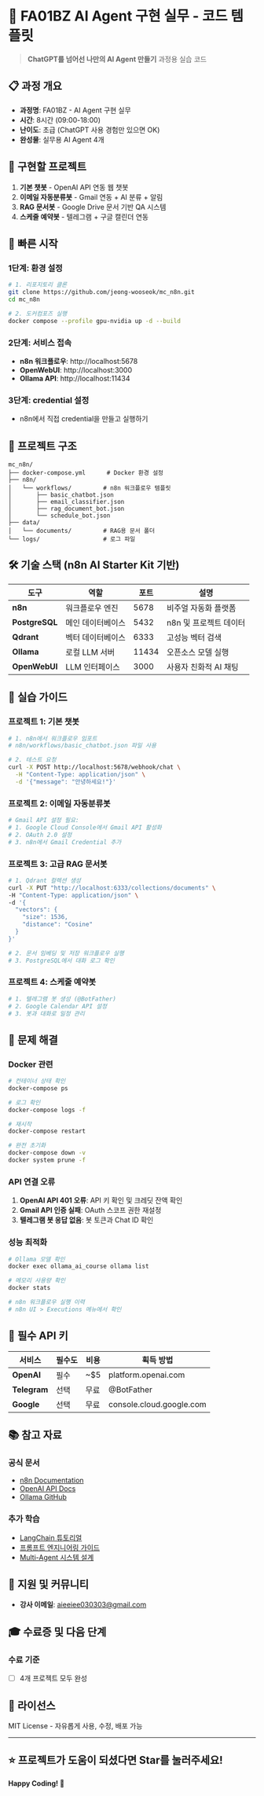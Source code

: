 # 🤖 FA01BZ AI Agent 구현 실무 - 코드 템플릿

> **ChatGPT를 넘어선 나만의 AI Agent 만들기** 과정용 실습 코드

## 📋 과정 개요

- **과정명**: FA01BZ - AI Agent 구현 실무
- **시간**: 8시간 (09:00-18:00)
- **난이도**: 초급 (ChatGPT 사용 경험만 있으면 OK)
- **완성물**: 실무용 AI Agent 4개

## 🎯 구현할 프로젝트

1. **기본 챗봇** - OpenAI API 연동 웹 챗봇
2. **이메일 자동분류봇** - Gmail 연동 + AI 분류 + 알림
3. **RAG 문서봇** - Google Drive 문서 기반 QA 시스템
4. **스케줄 예약봇** - 텔레그램 + 구글 캘린더 연동

## 🚀 빠른 시작

### 1단계: 환경 설정
```bash
# 1. 리포지토리 클론
git clone https://github.com/jeong-wooseok/mc_n8n.git
cd mc_n8n

# 2. 도커컴포즈 실행
docker compose --profile gpu-nvidia up -d --build
```

### 2단계: 서비스 접속
- **n8n 워크플로우**: http://localhost:5678
- **OpenWebUI**: http://localhost:3000  
- **Ollama API**: http://localhost:11434

### 3단계: credential 설정
- n8n에서 직접 credential을 만들고 실행하기

## 📁 프로젝트 구조

```
mc_n8n/
├── docker-compose.yml      # Docker 환경 설정
├── n8n/
│   └── workflows/         # n8n 워크플로우 템플릿
│       ├── basic_chatbot.json
│       ├── email_classifier.json
│       ├── rag_document_bot.json
│       └── schedule_bot.json
├── data/
│   └── documents/         # RAG용 문서 폴더
└── logs/                  # 로그 파일
```

## 🛠️ 기술 스택 (n8n AI Starter Kit 기반)

| 도구 | 역할 | 포트 | 설명 |
|------|------|------|------|
| **n8n** | 워크플로우 엔진 | 5678 | 비주얼 자동화 플랫폼 |
| **PostgreSQL** | 메인 데이터베이스 | 5432 | n8n 및 프로젝트 데이터 |
| **Qdrant** | 벡터 데이터베이스 | 6333 | 고성능 벡터 검색 |
| **Ollama** | 로컬 LLM 서버 | 11434 | 오픈소스 모델 실행 |
| **OpenWebUI** | LLM 인터페이스 | 3000 | 사용자 친화적 AI 채팅 |

## 📖 실습 가이드

### 프로젝트 1: 기본 챗봇
```bash
# 1. n8n에서 워크플로우 임포트
# n8n/workflows/basic_chatbot.json 파일 사용

# 2. 테스트 요청
curl -X POST http://localhost:5678/webhook/chat \
  -H "Content-Type: application/json" \
  -d '{"message": "안녕하세요!"}'
```

### 프로젝트 2: 이메일 자동분류봇
```bash
# Gmail API 설정 필요:
# 1. Google Cloud Console에서 Gmail API 활성화
# 2. OAuth 2.0 설정
# 3. n8n에서 Gmail Credential 추가
```

### 프로젝트 3: 고급 RAG 문서봇
```bash
# 1. Qdrant 컬렉션 생성
curl -X PUT "http://localhost:6333/collections/documents" \
-H "Content-Type: application/json" \
-d '{
  "vectors": {
    "size": 1536,
    "distance": "Cosine"
  }
}'

# 2. 문서 임베딩 및 저장 워크플로우 실행
# 3. PostgreSQL에서 대화 로그 확인
```

### 프로젝트 4: 스케줄 예약봇
```bash
# 1. 텔레그램 봇 생성 (@BotFather)
# 2. Google Calendar API 설정
# 3. 봇과 대화로 일정 관리
```

## 🔧 문제 해결

### Docker 관련
```bash
# 컨테이너 상태 확인
docker-compose ps

# 로그 확인
docker-compose logs -f

# 재시작
docker-compose restart

# 완전 초기화
docker-compose down -v
docker system prune -f
```

### API 연결 오류
1. **OpenAI API 401 오류**: API 키 확인 및 크레딧 잔액 확인
2. **Gmail API 인증 실패**: OAuth 스코프 권한 재설정
3. **텔레그램 봇 응답 없음**: 봇 토큰과 Chat ID 확인

### 성능 최적화
```bash
# Ollama 모델 확인
docker exec ollama_ai_course ollama list

# 메모리 사용량 확인
docker stats

# n8n 워크플로우 실행 이력
# n8n UI > Executions 메뉴에서 확인
```

## 🔑 필수 API 키

| 서비스 | 필수도 | 비용 | 획득 방법 |
|--------|--------|------|-----------|
| **OpenAI** | 필수 | ~$5 | platform.openai.com |
| **Telegram** | 선택 | 무료 | @BotFather |
| **Google** | 선택 | 무료 | console.cloud.google.com |

## 📚 참고 자료

### 공식 문서
- [n8n Documentation](https://docs.n8n.io)
- [OpenAI API Docs](https://platform.openai.com/docs)
- [Ollama GitHub](https://github.com/ollama/ollama)

### 추가 학습
- [LangChain 튜토리얼](https://python.langchain.com)
- [프롬프트 엔지니어링 가이드](https://www.promptingguide.ai)
- [Multi-Agent 시스템 설계](https://github.com/microsoft/autogen)

## 💬 지원 및 커뮤니티

- **강사 이메일**: aieeiee030303@gmail.com

## 🎓 수료증 및 다음 단계

### 수료 기준
- [ ] 4개 프로젝트 모두 완성

## 📄 라이선스

MIT License - 자유롭게 사용, 수정, 배포 가능

---

## ⭐ 프로젝트가 도움이 되셨다면 Star를 눌러주세요!

**Happy Coding! 🚀** 